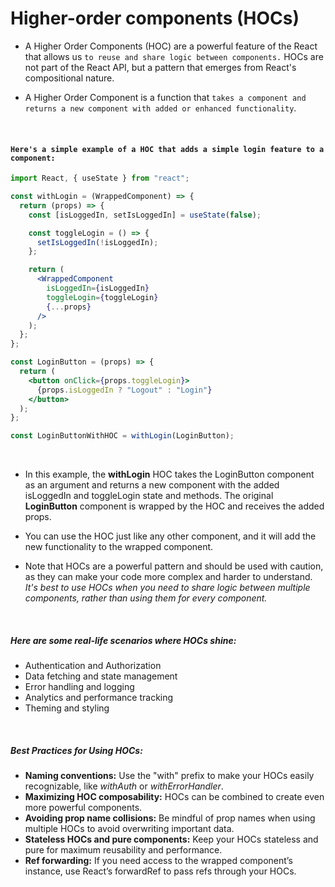 # Higher-order components (HOCs)

- A Higher Order Components (HOC) are a powerful feature of the React that allows us `to reuse and share logic between components.` HOCs are not part of the React API, but a pattern that emerges from React's compositional nature.

- A Higher Order Component is a function that `takes a component and returns a new component with added or enhanced functionality`.

<br />

#### `Here's a simple example of a HOC that adds a simple login feature to a        component:`

```jsx
import React, { useState } from "react";

const withLogin = (WrappedComponent) => {
  return (props) => {
    const [isLoggedIn, setIsLoggedIn] = useState(false);

    const toggleLogin = () => {
      setIsLoggedIn(!isLoggedIn);
    };

    return (
      <WrappedComponent
        isLoggedIn={isLoggedIn}
        toggleLogin={toggleLogin}
        {...props}
      />
    );
  };
};

const LoginButton = (props) => {
  return (
    <button onClick={props.toggleLogin}>
      {props.isLoggedIn ? "Logout" : "Login"}
    </button>
  );
};

const LoginButtonWithHOC = withLogin(LoginButton);
```

<br />

- In this example, the **withLogin** HOC takes the LoginButton component as an argument and returns a new component with the added isLoggedIn and toggleLogin state and methods. The original **LoginButton** component is wrapped by the HOC and receives the added props.

- You can use the HOC just like any other component, and it will add the new functionality to the wrapped component.

- Note that HOCs are a powerful pattern and should be used with caution, as they can make your code more complex and harder to understand.
  _It's best to use HOCs when you need to share logic between multiple components, rather than using them for every component._

<br />

##### Here are some real-life scenarios where HOCs shine:

- Authentication and Authorization
- Data fetching and state management
- Error handling and logging
- Analytics and performance tracking
- Theming and styling

<br />

##### Best Practices for Using HOCs:

- **Naming conventions:** Use the "with" prefix to make your HOCs easily recognizable, like _withAuth_ or _withErrorHandler_.
- **Maximizing HOC composability:** HOCs can be combined to create even more powerful components.
- **Avoiding prop name collisions:** Be mindful of prop names when using multiple HOCs to avoid overwriting important data.
- **Stateless HOCs and pure components:** Keep your HOCs stateless and pure for maximum reusability and performance.
- **Ref forwarding:** If you need access to the wrapped component’s instance, use React’s forwardRef to pass refs through your HOCs.

